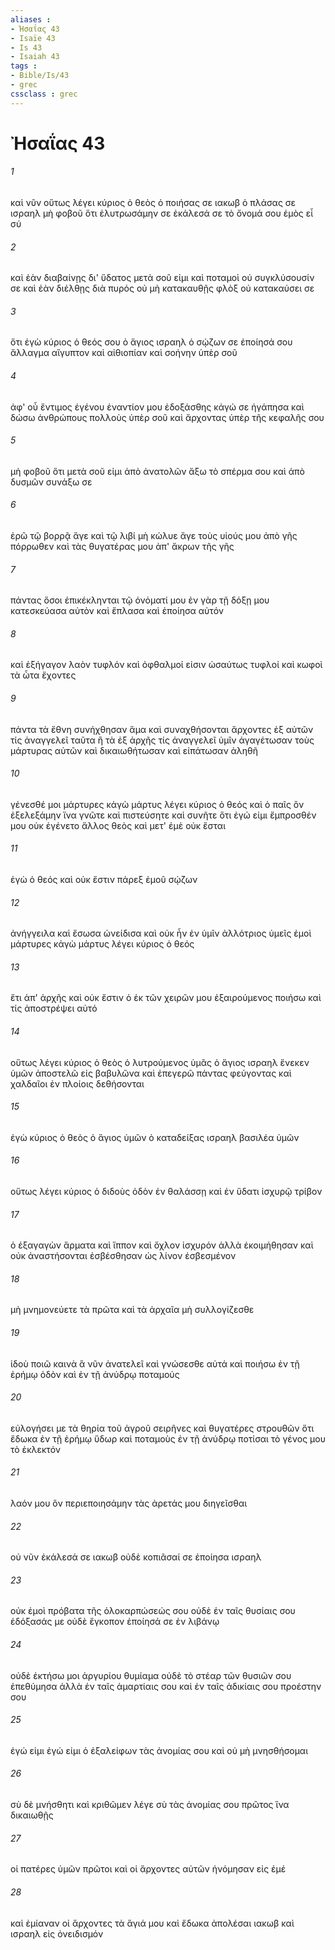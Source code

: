 ```yaml
---
aliases : 
- Ἠσαΐας 43
- Isaïe 43
- Is 43
- Isaiah 43
tags : 
- Bible/Is/43
- grec
cssclass : grec
---
```


# Ἠσαΐας 43

###### 1
καὶ νῦν οὕτως λέγει κύριος ὁ θεὸς ὁ ποιήσας σε ιακωβ ὁ πλάσας σε ισραηλ μὴ φοβοῦ ὅτι ἐλυτρωσάμην σε ἐκάλεσά σε τὸ ὄνομά σου ἐμὸς εἶ σύ
###### 2
καὶ ἐὰν διαβαίνῃς δι' ὕδατος μετὰ σοῦ εἰμι καὶ ποταμοὶ οὐ συγκλύσουσίν σε καὶ ἐὰν διέλθῃς διὰ πυρός οὐ μὴ κατακαυθῇς φλὸξ οὐ κατακαύσει σε
###### 3
ὅτι ἐγὼ κύριος ὁ θεός σου ὁ ἅγιος ισραηλ ὁ σῴζων σε ἐποίησά σου ἄλλαγμα αἴγυπτον καὶ αἰθιοπίαν καὶ σοήνην ὑπὲρ σοῦ
###### 4
ἀφ' οὗ ἔντιμος ἐγένου ἐναντίον μου ἐδοξάσθης κἀγώ σε ἠγάπησα καὶ δώσω ἀνθρώπους πολλοὺς ὑπὲρ σοῦ καὶ ἄρχοντας ὑπὲρ τῆς κεφαλῆς σου
###### 5
μὴ φοβοῦ ὅτι μετὰ σοῦ εἰμι ἀπὸ ἀνατολῶν ἄξω τὸ σπέρμα σου καὶ ἀπὸ δυσμῶν συνάξω σε
###### 6
ἐρῶ τῷ βορρᾷ ἄγε καὶ τῷ λιβί μὴ κώλυε ἄγε τοὺς υἱούς μου ἀπὸ γῆς πόρρωθεν καὶ τὰς θυγατέρας μου ἀπ' ἄκρων τῆς γῆς
###### 7
πάντας ὅσοι ἐπικέκληνται τῷ ὀνόματί μου ἐν γὰρ τῇ δόξῃ μου κατεσκεύασα αὐτὸν καὶ ἔπλασα καὶ ἐποίησα αὐτόν
###### 8
καὶ ἐξήγαγον λαὸν τυφλόν καὶ ὀφθαλμοί εἰσιν ὡσαύτως τυφλοί καὶ κωφοὶ τὰ ὦτα ἔχοντες
###### 9
πάντα τὰ ἔθνη συνήχθησαν ἅμα καὶ συναχθήσονται ἄρχοντες ἐξ αὐτῶν τίς ἀναγγελεῖ ταῦτα ἢ τὰ ἐξ ἀρχῆς τίς ἀναγγελεῖ ὑμῖν ἀγαγέτωσαν τοὺς μάρτυρας αὐτῶν καὶ δικαιωθήτωσαν καὶ εἰπάτωσαν ἀληθῆ
###### 10
γένεσθέ μοι μάρτυρες κἀγὼ μάρτυς λέγει κύριος ὁ θεός καὶ ὁ παῖς ὃν ἐξελεξάμην ἵνα γνῶτε καὶ πιστεύσητε καὶ συνῆτε ὅτι ἐγώ εἰμι ἔμπροσθέν μου οὐκ ἐγένετο ἄλλος θεὸς καὶ μετ' ἐμὲ οὐκ ἔσται
###### 11
ἐγὼ ὁ θεός καὶ οὐκ ἔστιν πάρεξ ἐμοῦ σῴζων
###### 12
ἀνήγγειλα καὶ ἔσωσα ὠνείδισα καὶ οὐκ ἦν ἐν ὑμῖν ἀλλότριος ὑμεῖς ἐμοὶ μάρτυρες κἀγὼ μάρτυς λέγει κύριος ὁ θεός
###### 13
ἔτι ἀπ' ἀρχῆς καὶ οὐκ ἔστιν ὁ ἐκ τῶν χειρῶν μου ἐξαιρούμενος ποιήσω καὶ τίς ἀποστρέψει αὐτό
###### 14
οὕτως λέγει κύριος ὁ θεὸς ὁ λυτρούμενος ὑμᾶς ὁ ἅγιος ισραηλ ἕνεκεν ὑμῶν ἀποστελῶ εἰς βαβυλῶνα καὶ ἐπεγερῶ πάντας φεύγοντας καὶ χαλδαῖοι ἐν πλοίοις δεθήσονται
###### 15
ἐγὼ κύριος ὁ θεὸς ὁ ἅγιος ὑμῶν ὁ καταδείξας ισραηλ βασιλέα ὑμῶν
###### 16
οὕτως λέγει κύριος ὁ διδοὺς ὁδὸν ἐν θαλάσσῃ καὶ ἐν ὕδατι ἰσχυρῷ τρίβον
###### 17
ὁ ἐξαγαγὼν ἅρματα καὶ ἵππον καὶ ὄχλον ἰσχυρόν ἀλλὰ ἐκοιμήθησαν καὶ οὐκ ἀναστήσονται ἐσβέσθησαν ὡς λίνον ἐσβεσμένον
###### 18
μὴ μνημονεύετε τὰ πρῶτα καὶ τὰ ἀρχαῖα μὴ συλλογίζεσθε
###### 19
ἰδοὺ ποιῶ καινὰ ἃ νῦν ἀνατελεῖ καὶ γνώσεσθε αὐτά καὶ ποιήσω ἐν τῇ ἐρήμῳ ὁδὸν καὶ ἐν τῇ ἀνύδρῳ ποταμούς
###### 20
εὐλογήσει με τὰ θηρία τοῦ ἀγροῦ σειρῆνες καὶ θυγατέρες στρουθῶν ὅτι ἔδωκα ἐν τῇ ἐρήμῳ ὕδωρ καὶ ποταμοὺς ἐν τῇ ἀνύδρῳ ποτίσαι τὸ γένος μου τὸ ἐκλεκτόν
###### 21
λαόν μου ὃν περιεποιησάμην τὰς ἀρετάς μου διηγεῖσθαι
###### 22
οὐ νῦν ἐκάλεσά σε ιακωβ οὐδὲ κοπιᾶσαί σε ἐποίησα ισραηλ
###### 23
οὐκ ἐμοὶ πρόβατα τῆς ὁλοκαρπώσεώς σου οὐδὲ ἐν ταῖς θυσίαις σου ἐδόξασάς με οὐδὲ ἔγκοπον ἐποίησά σε ἐν λιβάνῳ
###### 24
οὐδὲ ἐκτήσω μοι ἀργυρίου θυμίαμα οὐδὲ τὸ στέαρ τῶν θυσιῶν σου ἐπεθύμησα ἀλλὰ ἐν ταῖς ἁμαρτίαις σου καὶ ἐν ταῖς ἀδικίαις σου προέστην σου
###### 25
ἐγώ εἰμι ἐγώ εἰμι ὁ ἐξαλείφων τὰς ἀνομίας σου καὶ οὐ μὴ μνησθήσομαι
###### 26
σὺ δὲ μνήσθητι καὶ κριθῶμεν λέγε σὺ τὰς ἀνομίας σου πρῶτος ἵνα δικαιωθῇς
###### 27
οἱ πατέρες ὑμῶν πρῶτοι καὶ οἱ ἄρχοντες αὐτῶν ἠνόμησαν εἰς ἐμέ
###### 28
καὶ ἐμίαναν οἱ ἄρχοντες τὰ ἅγιά μου καὶ ἔδωκα ἀπολέσαι ιακωβ καὶ ισραηλ εἰς ὀνειδισμόν
